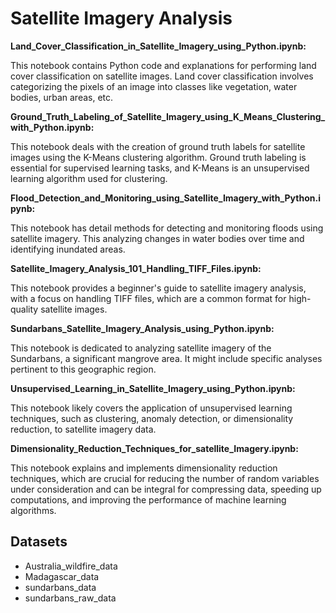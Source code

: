 # Satellite Imagery Analysis

**Land_Cover_Classification_in_Satellite_Imagery_using_Python.ipynb:**

This notebook contains Python code and explanations for performing land cover classification on satellite images. Land cover classification involves categorizing the pixels of an image into classes like vegetation, water bodies, urban areas, etc.

**Ground_Truth_Labeling_of_Satellite_Imagery_using_K_Means_Clustering_with_Python.ipynb:**

This notebook deals with the creation of ground truth labels for satellite images using the K-Means clustering algorithm. Ground truth labeling is essential for supervised learning tasks, and K-Means is an unsupervised learning algorithm used for clustering.

**Flood_Detection_and_Monitoring_using_Satellite_Imagery_with_Python.ipynb:**

This notebook has detail methods for detecting and monitoring floods using satellite imagery. This analyzing changes in water bodies over time and identifying inundated areas.


**Satellite_Imagery_Analysis_101_Handling_TIFF_Files.ipynb:**

This notebook provides a beginner's guide to satellite imagery analysis, with a focus on handling TIFF files, which are a common format for high-quality satellite images.

**Sundarbans_Satellite_Imagery_Analysis_using_Python.ipynb:**

This notebook is dedicated to analyzing satellite imagery of the Sundarbans, a significant mangrove area. It might include specific analyses pertinent to this geographic region.

**Unsupervised_Learning_in_Satellite_Imagery_using_Python.ipynb:**

This notebook likely covers the application of unsupervised learning techniques, such as clustering, anomaly detection, or dimensionality reduction, to satellite imagery data.


**Dimensionality_Reduction_Techniques_for_satellite_Imagery.ipynb:**

This notebook explains and implements dimensionality reduction techniques, which are crucial for reducing the number of random variables under consideration and can be integral for compressing data, speeding up computations, and improving the performance of machine learning algorithms.

## Datasets
- Australia_wildfire_data
- Madagascar_data
- sundarbans_data
- sundarbans_raw_data